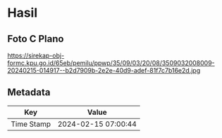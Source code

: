 # Hasil

## Foto C Plano

https://sirekap-obj-formc.kpu.go.id/65eb/pemilu/ppwp/35/09/03/20/08/3509032008009-20240215-014917--b2d7909b-2e2e-40d9-adef-81f7c7b16e2d.jpg


## Metadata

| Key        | Value               |
| ---------- | ------------------- |
| Time Stamp | 2024-02-15 07:00:44 |



